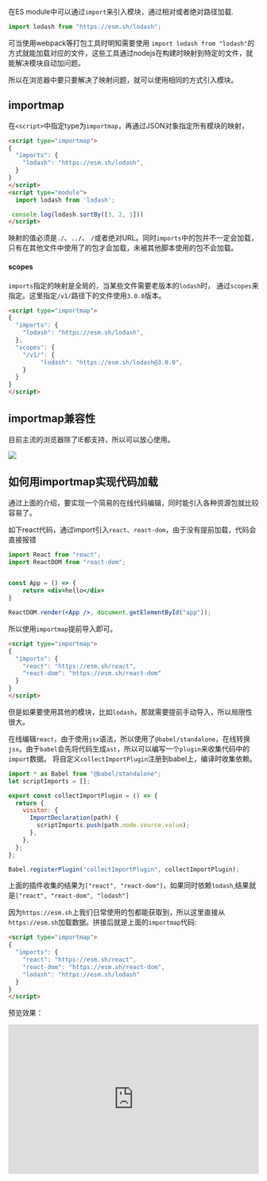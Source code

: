 

在ES module中可以通过`import`来引入模块，通过相对或者绝对路径加载.
```js
import lodash from "https://esm.sh/lodash";
```

可当使用webpack等打包工具时明知需要使用 `import lodash from "lodash"`的方式就能加载对应的文件，这些工具通过nodejs在构建时映射到特定的文件，就能解决模块自动加问题。

所以在浏览器中要只要解决了映射问题，就可以使用相同的方式引入模块。


## importmap

在`<script>`中指定type为`importmap`，再通过JSON对象指定所有模块的映射，
```html
<script type="importmap">
{
  "imports": {
    "lodash": "https://esm.sh/lodash",
  }
}
</script>
<script type="module">
  import lodash from 'lodash';

 console.log(lodash.sortBy([3, 2, 1]))
</script>
```
映射的值必须是`./`、`../`、 `/`或者绝对URL。同时`imports`中的包并不一定会加载，只有在其他文件中使用了的包才会加载，未被其他脚本使用的包不会加载。


#### scopes
`imports`指定的映射是全局的，当某些文件需要老版本的`lodash`时， 通过`scopes`来指定。这里指定`/v1/`路径下的文件使用`3.0.0`版本。

```html
<script type="importmap">
{
  "imports": {
    "lodash": "https://esm.sh/lodash",
  },
  "scopes": {
    "/v1/": {
         "lodash": "https://esm.sh/lodash@3.0.0",
    }
  }
}
</script>
```

## importmap兼容性

目前主流的浏览器除了IE都支持，所以可以放心使用。

![](http://file.vwood.xyz/2023/12/15/upload_t6qde87qqpmu7m4onbckhhhb08oc4gir.png)

## 如何用importmap实现代码加载
通过上面的介绍，要实现一个简易的在线代码编辑，同时能引入各种资源包就比较容易了。

如下react代码，通过import引入`react`、`react-dom`，由于没有提前加载，代码会直接报错
```jsx
import React from "react";
import ReactDOM from "react-dom";


const App = () => {
    return <div>hello</div>
}

ReactDOM.render(<App />, document.getElementById("app"));
```

所以使用`importmap`提前导入即可。

```html
<script type="importmap">
{
  "imports": {
    "react": "https://esm.sh/react",
    "react-dom": "https://esm.sh/react-dom"
  }
}
</script>
```

但是如果要使用其他的模块，比如`lodash`，那就需要提前手动导入，所以局限性很大。

在线编辑`react`，由于使用`jsx`语法，所以使用了`@babel/standalone`，在线转换`jsx`。由于`babel`会先将代码生成`ast`，所以可以编写一个`plugin`来收集代码中的`import`数据。
将自定义`collectImportPlugin`注册到babel上，编译时收集依赖。
```js
import * as Babel from "@babel/standalone";
let scriptImports = [];

export const collectImportPlugin = () => {
  return {
    visitor: {
      ImportDeclaration(path) {
        scriptImports.push(path.node.source.value);
      },
    },
  };
};

Babel.registerPlugin("collectImportPlugin", collectImportPlugin);
```
上面的插件收集的结果为`["react", "react-dom"]`，如果同时依赖`lodash`,结果就是`["react", "react-dom", "lodash"]`

因为`https://esm.sh`上我们日常使用的包都能获取到，所以这里直接从`https://esm.sh`加载数据。拼接后就是上面的`importmap`代码:
```html
<script type="importmap">
{
  "imports": {
    "react": "https://esm.sh/react",
    "react-dom": "https://esm.sh/react-dom",
    "lodash": "https://esm.sh/lodash"
  }
}
</script>
```


预览效果：

<iframe height="300" width="100%" style="width:100%;border:none;" scrolling="no" 
src="https://vwood.xyz/tiny-code/embed/2095903a-a970-4084-b4cd-642afc042b3c" 
frameborder="no" loading="lazy" allowtransparency="true" allowfullscreen="true">
</iframe>